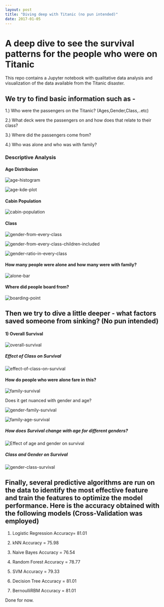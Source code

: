 ```yaml
---
layout: post
title: "Diving deep with Titanic (no pun intended)"
date: 2017-01-05
---
```


# A deep dive to see the survival patterns for the people who were on Titanic

This repo contains a Jupyter notebook with qualitative data analysis and visualization of the data available from the Titanic disaster.

## We try to find basic information such as -
1.) Who were the passengers on the Titanic? (Ages,Gender,Class,..etc)

2.) What deck were the passengers on and how does that relate to their class?

3.) Where did the passengers come from?

4.) Who was alone and who was with family?

### Descriptive Analysis

#### Age Distribuion
![age-histogram](https://cloud.githubusercontent.com/assets/11637437/23479727/51b70f40-fe7a-11e6-9b35-680f207f4c6d.png)

![age-kde-plot](https://cloud.githubusercontent.com/assets/11637437/23479730/51bf12f8-fe7a-11e6-9372-51ee2d862098.png)

#### Cabin Population
![cabin-population](https://cloud.githubusercontent.com/assets/11637437/23479731/51bfb42e-fe7a-11e6-8a63-c21bf46f5355.png)

#### Class
![gender-from-every-class](https://cloud.githubusercontent.com/assets/11637437/23479737/51d96b6c-fe7a-11e6-9d40-c628bddebd21.png)

![gender-from-every-class-children-included](https://cloud.githubusercontent.com/assets/11637437/23479738/51dc4d1e-fe7a-11e6-9e29-5a9cf5316a1a.png)

![gender-ratio-in-every-class](https://cloud.githubusercontent.com/assets/11637437/23479739/51ddf3f8-fe7a-11e6-88dd-a96d9419650d.png)

#### How many people were alone and how many were with family?
![alone-bar](https://cloud.githubusercontent.com/assets/11637437/23479729/51bebc90-fe7a-11e6-8210-3b4d60d596cf.png)

#### Where did people board from?
![boarding-point](https://cloud.githubusercontent.com/assets/11637437/23479732/51c168f0-fe7a-11e6-96fe-e77a1d6edac4.png)



## Then we try to dive a little deeper - what factors saved someone from sinking? (No pun intended)


#### 1) Overall Survival
![overall-survival](https://cloud.githubusercontent.com/assets/11637437/23479740/51dfadb0-fe7a-11e6-8f4e-298de952dbaa.png)


##### Effect of Class on Survival
![effect-of-class-on-survival](https://cloud.githubusercontent.com/assets/11637437/23479728/51be887e-fe7a-11e6-88d8-d91f5abefbe7.png)

#### How do people who were alone fare in this?
![family-survival](https://cloud.githubusercontent.com/assets/11637437/23479734/51ce78a6-fe7a-11e6-9a1a-4fa1ee43de2d.png)

Does it get nuanced with gender and age?

![gender-family-survival](https://cloud.githubusercontent.com/assets/11637437/23479736/51d47ff8-fe7a-11e6-942e-1da3d2cd5ed3.png)

![family-age-survival](https://cloud.githubusercontent.com/assets/11637437/23479733/51c95060-fe7a-11e6-87b1-ba097ddc7c37.png)

##### How does Survival change with age for different genders?
![Effect of age and gender on survival](https://cloud.githubusercontent.com/assets/11637437/23442028/f332e4c0-fdda-11e6-973c-a55eab59f2ba.png)

##### Class and Gender on Survival
![gender-class-survival](https://cloud.githubusercontent.com/assets/11637437/23479735/51cface4-fe7a-11e6-9878-2f578c386e88.png)


## Finally, several predictive algorithms are run on the data to identify the most effective feature and train the features to optimize the model performance. Here is the accuracy obtained with the following models (Cross-Validation was employed)

1. Logistic Regression Accuracy= 81.01

2. kNN Accuracy = 75.98

3. Naive Bayes Accuracy = 76.54

4. Random Forest Accuracy = 78.77

5. SVM Accuracy = 79.33

6. Decision Tree Accuracy = 81.01

7. BernoulliRBM Accuracy = 81.01

Done for now.

